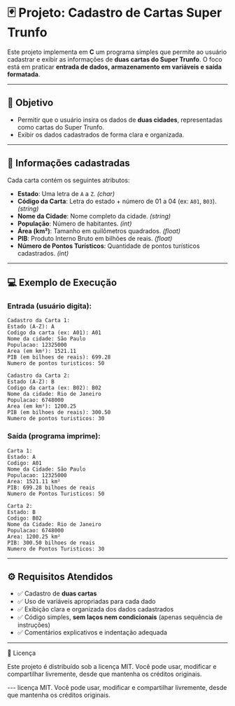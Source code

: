 # 🃏 Projeto: Cadastro de Cartas Super Trunfo

Este projeto implementa em **C** um programa simples que permite ao usuário cadastrar e exibir as informações de **duas cartas do Super Trunfo**.
O foco está em praticar **entrada de dados, armazenamento em variáveis e saída formatada**.

---

## 🎯 Objetivo

* Permitir que o usuário insira os dados de **duas cidades**, representadas como cartas do Super Trunfo.
* Exibir os dados cadastrados de forma clara e organizada.

---

## 📝 Informações cadastradas

Cada carta contém os seguintes atributos:

* **Estado**: Uma letra de `A` a `Z`. *(char)*
* **Código da Carta**: Letra do estado + número de 01 a 04 (ex: `A01`, `B03`). *(string)*
* **Nome da Cidade**: Nome completo da cidade. *(string)*
* **População**: Número de habitantes. *(int)*
* **Área (km²)**: Tamanho em quilômetros quadrados. *(float)*
* **PIB**: Produto Interno Bruto em bilhões de reais. *(float)*
* **Número de Pontos Turísticos**: Quantidade de pontos turísticos cadastrados. *(int)*

---

## 💻 Exemplo de Execução

### Entrada (usuário digita):

```
Cadastro da Carta 1:
Estado (A-Z): A
Codigo da carta (ex: A01): A01
Nome da cidade: São Paulo
Populacao: 12325000
Area (em km²): 1521.11
PIB (em bilhoes de reais): 699.28
Numero de pontos turisticos: 50

Cadastro da Carta 2:
Estado (A-Z): B
Codigo da carta (ex: B02): B02
Nome da cidade: Rio de Janeiro
Populacao: 6748000
Area (em km²): 1200.25
PIB (em bilhoes de reais): 300.50
Numero de pontos turisticos: 30
```

### Saída (programa imprime):

```
Carta 1:
Estado: A
Codigo: A01
Nome da Cidade: São Paulo
Populacao: 12325000
Area: 1521.11 km²
PIB: 699.28 bilhoes de reais
Numero de Pontos Turisticos: 50

Carta 2:
Estado: B
Codigo: B02
Nome da Cidade: Rio de Janeiro
Populacao: 6748000
Area: 1200.25 km²
PIB: 300.50 bilhoes de reais
Numero de Pontos Turisticos: 30
```

---

## ⚙️ Requisitos Atendidos

* ✅ Cadastro de **duas cartas**
* ✅ Uso de variáveis apropriadas para cada dado
* ✅ Exibição clara e organizada dos dados cadastrados
* ✅ Código simples, **sem laços nem condicionais** (apenas sequência de instruções)
* ✅ Comentários explicativos e indentação adequada

---
📜 Licença

Este projeto é distribuído sob a licença MIT.
Você pode usar, modificar e compartilhar livremente, desde que mantenha os créditos originais.


--- licença MIT.
Você pode usar, modificar e compartilhar livremente, desde que mantenha os créditos originais.
